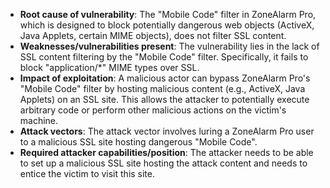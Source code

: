 - **Root cause of vulnerability**: The "Mobile Code" filter in ZoneAlarm Pro, which is designed to block potentially dangerous web objects (ActiveX, Java Applets, certain MIME objects), does not filter SSL content.
- **Weaknesses/vulnerabilities present**: The vulnerability lies in the lack of SSL content filtering by the "Mobile Code" filter. Specifically, it fails to block "application/*" MIME types over SSL.
- **Impact of exploitation**: A malicious actor can bypass ZoneAlarm Pro's "Mobile Code" filter by hosting malicious content (e.g., ActiveX, Java Applets) on an SSL site. This allows the attacker to potentially execute arbitrary code or perform other malicious actions on the victim's machine.
- **Attack vectors**: The attack vector involves luring a ZoneAlarm Pro user to a malicious SSL site hosting dangerous "Mobile Code".
- **Required attacker capabilities/position**: The attacker needs to be able to set up a malicious SSL site hosting the attack content and needs to entice the victim to visit this site.